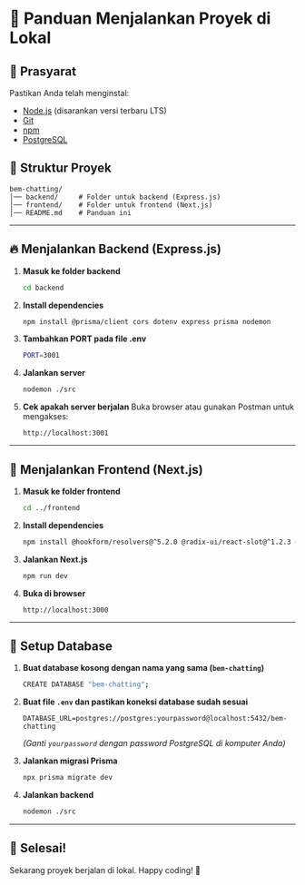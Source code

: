 # 🚀 Panduan Menjalankan Proyek di Lokal

## 📌 Prasyarat
Pastikan Anda telah menginstal:
- [Node.js](https://nodejs.org/) (disarankan versi terbaru LTS)
- [Git](https://git-scm.com/)
- [npm](https://www.npmjs.com/)
- [PostgreSQL](https://www.postgresql.org/)

## 📂 Struktur Proyek
```
bem-chatting/
│── backend/     # Folder untuk backend (Express.js)
│── frontend/    # Folder untuk frontend (Next.js)
│── README.md    # Panduan ini
```

---

## 🔥 Menjalankan Backend (Express.js)

1. **Masuk ke folder backend**
   ```sh
   cd backend
   ```
2. **Install dependencies**
   ```sh
   npm install @prisma/client cors dotenv express prisma nodemon
   ```
4. **Tambahkan PORT pada file .env**
   ```sh
   PORT=3001
   ```
5. **Jalankan server**
   ```sh
   nodemon ./src
   ```
6. **Cek apakah server berjalan**
   Buka browser atau gunakan Postman untuk mengakses:
   ```
   http://localhost:3001
   ```

---

## 🌟 Menjalankan Frontend (Next.js)

1. **Masuk ke folder frontend**
   ```sh
   cd ../frontend
   ```
2. **Install dependencies**
   ```sh
   npm install @hookform/resolvers@^5.2.0 @radix-ui/react-slot@^1.2.3 @radix-ui/react-tabs@^1.1.12 @tanstack/react-query@^5.83.0 class-variance-authority@^0.7.1 clsx@^2.1.1 framer-motion@^12.23.9 lucide-react@^0.525.0 motion@^12.23.9 next@15.4.3 react@19.1.0 react-dom@19.1.0 react-hook-form@^7.61.1 sonner@^2.0.6 tailwind-merge@^3.3.1 zod@^4.0.10


   ```
3. **Jalankan Next.js**
   ```sh
   npm run dev
   ```
4. **Buka di browser**
   ```
   http://localhost:3000
   ```
---
## 📌 Setup Database

1. **Buat database kosong dengan nama yang sama (`bem-chatting`)**
   ```sh
   CREATE DATABASE "bem-chatting";
   ```
2. **Buat file `.env` dan pastikan koneksi database sudah sesuai** 
   ```
   DATABASE_URL=postgres://postgres:yourpassword@localhost:5432/bem-chatting
   ```
   *(Ganti `yourpassword` dengan password PostgreSQL di komputer Anda)*

3. **Jalankan migrasi Prisma**
   ```sh
   npx prisma migrate dev
   ```

4. **Jalankan backend**
   ```sh
   nodemon ./src
   ```
---
## 🎉 Selesai!
Sekarang proyek berjalan di lokal. Happy coding! 🚀

